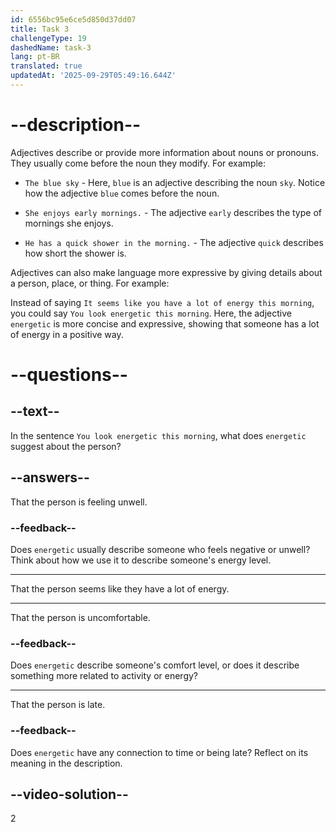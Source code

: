 ```yaml
---
id: 6556bc95e6ce5d850d37dd07
title: Task 3
challengeType: 19
dashedName: task-3
lang: pt-BR
translated: true
updatedAt: '2025-09-29T05:49:16.644Z'
---
```


# --description--

Adjectives describe or provide more information about nouns or pronouns. They usually come before the noun they modify. For example:

- `The blue sky` - Here, `blue` is an adjective describing the noun `sky`. Notice how the adjective `blue` comes before the noun.

- `She enjoys early mornings.` - The adjective `early` describes the type of mornings she enjoys.

- `He has a quick shower in the morning.` - The adjective `quick` describes how short the shower is.

Adjectives can also make language more expressive by giving details about a person, place, or thing. For example:

Instead of saying `It seems like you have a lot of energy this morning`, you could say `You look energetic this morning`. Here, the adjective `energetic` is more concise and expressive, showing that someone has a lot of energy in a positive way.

# --questions--

## --text--

In the sentence `You look energetic this morning`, what does `energetic` suggest about the person?

## --answers--

That the person is feeling unwell.

### --feedback--

Does `energetic` usually describe someone who feels negative or unwell? Think about how we use it to describe someone's energy level.

---

That the person seems like they have a lot of energy.

---

That the person is uncomfortable.

### --feedback--

Does `energetic` describe someone's comfort level, or does it describe something more related to activity or energy? 

---

That the person is late.

### --feedback--

Does `energetic` have any connection to time or being late? Reflect on its meaning in the description.

## --video-solution--

2
